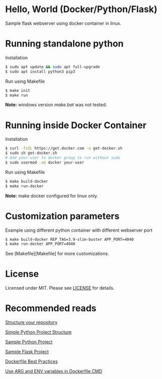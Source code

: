 # Hello, World (Docker/Python/Flask)

Sample flask webserver using docker container in linux.

# Running standalone python

Installation
```bash
$ sudo apt update && sudo apt full-upgrade
$ sudo apt install python3 pip3
```
Run using Makefile
```bash
$ make init
$ make run
```

**Note:** windows version *make.bat* was not tested.

# Running inside Docker Container

Installation
```bash
$ curl -fsSL https://get.docker.com -o get-docker.sh
$ sudo sh get-docker.sh
# Add your-user to docker group to run without sudo
$ sudo usermod -aG docker your-user
```
Run using Makefile
```bash
$ make build-docker
$ make run-docker
```

**Note:** make docker configured for linux only.

# Customization parameters

Example using different python container with different webserver port
```bash
$ make build-docker REP_TAG=3.9-slim-buster APP_PORT=4040
$ make run-docker APP_PORT=4040
```
See [Makefile][Makefile] for more customizations.

# License

Licensed under MIT. Please see [LICENSE](LICENSE) for details.

# Recommended reads

[Structure your repository](https://docs.python-guide.org/writing/structure/#structure-of-the-repository)

[Simple Python Project Structure](https://dev.to/codemouse92/dead-simple-python-project-structure-and-imports-38c6)

[Sample Python Project](https://github.com/pypa/sampleproject)

[Sample Flask Project](https://flask.palletsprojects.com/en/1.0.x/tutorial/layout/)

[Dockerfile Best Practices](https://docs.docker.com/develop/develop-images/dockerfile_best-practices/)

[Use ARG and ENV variables in Dockerfile CMD](https://github.com/moby/moby/issues/5509)
